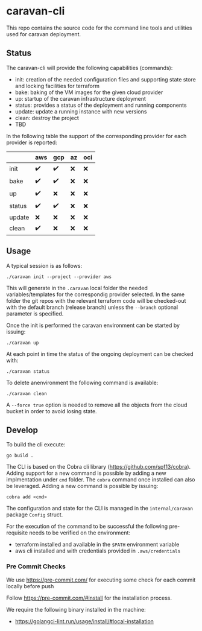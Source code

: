 # caravan-cli

This repo contains the source code for the command line tools and utilities used for caravan deployment.

## Status
The caravan-cli will provide the following capabilities (commands):

- init: creation of the needed configuration files and supporting state store and locking facilities for terraform
- bake: baking of the VM images for the given cloud provider
- up: startup of the caravan infrastructure deployment
- status: provides a status of the deployment and running components
- update: update a running instance with new versions
- clean: destroy the project
- TBD

In the following table the support of the corresponding provider for each provider is reported:

|  | aws | gcp | az | oci |
|--|--|--|--|--|
|init| :heavy_check_mark: | :heavy_check_mark: | :x: | :x: |
|bake| :heavy_check_mark: | :heavy_check_mark: | :x: | :x: |
|up| :heavy_check_mark: | :x: | :x: | :x: | 
|status| :heavy_check_mark: | :heavy_check_mark: | :x: | :x: | 
|update| :x: | :x: | :x: | :x: | 
|clean| :heavy_check_mark: | :x: | :x: | :x: | 

## Usage
A typical session is as follows:
```
./caravan init --project --provider aws
```
This will generate in the ```.caravan``` local folder the needed variables/templates for the correspondig provider selected. In the same folder the git repos with the relevant terraform code will be checked-out with the default branch (release branch) unless the ```--branch``` optional parameter is specified.

Once the init is performed the caravan environment can be started by issuing:
```
./caravan up
```

At each point in time the status of the ongoing deployment can be checked with:
```
./caravan status
```

To delete anenvironment the following command is available:
```
./caravan clean
```
A ```--force true``` option is needed to remove all the objects from the cloud bucket in order to avoid losing state.

## Develop

To build the cli execute:
```
go build .
```

The CLI is based on the Cobra cli library (https://github.com/spf13/cobra).
Adding support for a new command is possible by adding a new implmentation under `cmd` folder. The ```cobra``` command once installed can also be leveraged. Adding a new command is possible by issuing:
```
cobra add <cmd>
```

The configuration and state for the CLI is managed in the  `internal/caravan` package `Config` struct.

For the execution of the command to be successful the following pre-requisite needs to be verified on the environment:

- terraform installed and available in the `$PATH` environment variable
- aws cli installed and with credentials provided in `.aws/credentials`

### Pre Commit Checks

We use https://pre-commit.com/ for executing some check for each commit locally before push

Follow https://pre-commit.com/#install for the installation process.

We require the following binary installed in the machine:

- https://golangci-lint.run/usage/install/#local-installation
